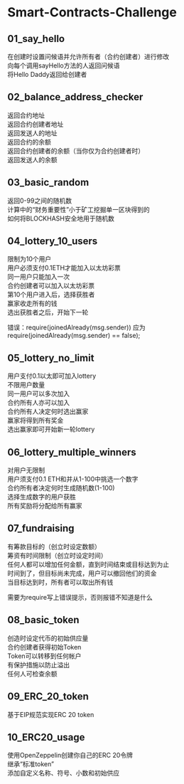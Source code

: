 # Smart-Contracts-Challenge

## 01_say_hello
在创建时设置问候语并允许所有者（合约创建者）进行修改  
向每个调用sayHello方法的人返回问候语  
将Hello Daddy返回给创建者  

## 02_balance_address_checker
返回合约地址  
返回合约创建者地址  
返回发送人的地址  
返回合约的余额  
返回合约创建者的余额（当你仅为合约创建者时）  
返回发送人的余额  

## 03_basic_random
返回0-99之间的随机数  
计算中的“财务重要性”小于矿工挖掘单一区块得到的  
如何将BLOCKHASH安全地用于随机数  

## 04_lottery_10_users
限制为10个用户  
用户必须支付0.1ETH才能加入以太坊彩票  
同一用户只能加入一次  
合约创建者可以加入以太坊彩票  
第10个用户进入后，选择获胜者  
赢家收走所有的钱  
选出获胜者之后，开始下一轮  
  
错误：require(joinedAlready(msg.sender)) 应为 require(joinedAlready(msg.sender) == false);

## 05_lottery_no_limit
用户支付0.1以太即可加入lottery  
不限用户数量  
同一用户可以多次加入  
合约所有人亦可以加入  
合约所有人决定何时选出赢家  
赢家将得到所有奖金  
选出赢家即可开始新一轮lottery  

## 06_lottery_multiple_winners
对用户无限制  
用户须支付0.1 ETH和并从1-100中挑选一个数字  
合约所有者决定何时生成随机数(1-100)  
选择生成数字的用户获胜  
所有奖励将分配给所有赢家  

## 07_fundraising
有筹款目标的（创立时设定数额）  
筹资有时间限制（创立时设定时间）  
任何人都可以增加任何金额，直到时间结束或目标达到为止  
时间到了，但目标尚未完成，用户可以撤回他们的资金  
当目标达到时，所有者可以取出所有钱  

需要为require写上错误提示，否则报错不知道是什么  

## 08_basic_token
创造时设定代币的初始供应量  
合约创建者获得初始Token  
Token可以转移到任何帐户  
有保护措施以防止溢出  
任何人可检查余额  

## 09_ERC_20_token
基于EIP规范实现ERC 20 token  

## 10_ERC20_usage
使用OpenZeppelin创建你自己的ERC 20令牌  
继承“标准token”  
添加自定义名称、符号、小数和初始供应  

